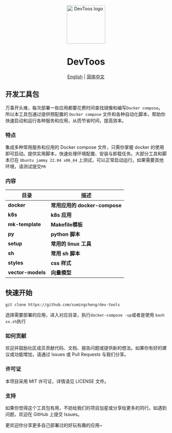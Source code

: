 <div align="center">
<a href="https://github.com/sumingcheng/DevTools"><img src="https://github.com/sumingcheng/DevTools/assets/21992204/ea3d950c-823b-4a53-9299-3c0a9234a5d9" width="120" height="120" alt="DevToos logo" ></a>

# DevToos

<p align="center">
  <a href="./README_EN.md">English</a> |
  <a href="./README.md">简体中文</a>
</p>
</div>


## 开发工具包

万事开头难，每次部署一些应用都要花费时间查找镜像和编写`Docker compose`。所以本工具包通过提供预配置的 `Docker compose` 文件和各种自动化脚本，帮助你快速启动和运行各种服务和应用，从而节省时间，提高效率。

### 特点

集成多种常用服务和应用的 Docker compose 文件，只需你掌握 docker 的使用即可启动。提供实用脚本，快速处理环境配置、安装与卸载任务。大部分工具和脚本已在 `Ubuntu jammy 22.04 x86_64` 上测试，可以正常启动运行。如果需要其他环境，请测试提交`PR`

### 内容

| 目录              | **描述**                      |
| ----------------- | ----------------------------- |
| **docker**        | **常用应用的 docker-compose** |
| **k8s**           | **k8s 应用**                  |
| **mk-template**   | **Makefile模板**              |
| **py**            | **python 脚本**               |
| **setup**         | **常用的 linux 工具**         |
| **sh**            | **常用 sh 脚本**              |
| **styles**        | **css 样式**                  |
| **vector-models** | **向量模型**                  |

## 快速开始

```git
git clone https://github.com/sumingcheng/dev-tools
```

选择需要部署的应用，进入对应目录，执行`docker-compose -up`或者是使用 `bash xx.sh`执行

### 如何贡献

欢迎并鼓励社区成员贡献代码、文档、报告问题或提供新的想法。如果你有好的建议或功能增加，请通过 Issues 或 Pull Requests 与我们分享。

### 许可证

本项目采用 MIT 许可证，详情请见 LICENSE 文件。

### 支持

如果你觉得这个工具包有用，不妨给我们的项目加星或分享给更多的同行。如遇到问题，欢迎在 GitHub 上提交 Issues。

更欢迎你分享更多自己部署过的好玩有趣的应用~
